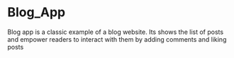 # Blog_App
Blog app is a classic example of a blog website.  Its shows the list of posts and empower readers to interact with them by adding comments and liking posts
